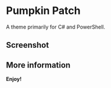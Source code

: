# Pumpkin Patch

A theme primarily for C# and PowerShell.

## Screenshot
[](https://raw.githubusercontent.com/vanhelsink/vscode-pumpkinpatch/master/screenshot.png)

## More information

**Enjoy!**
